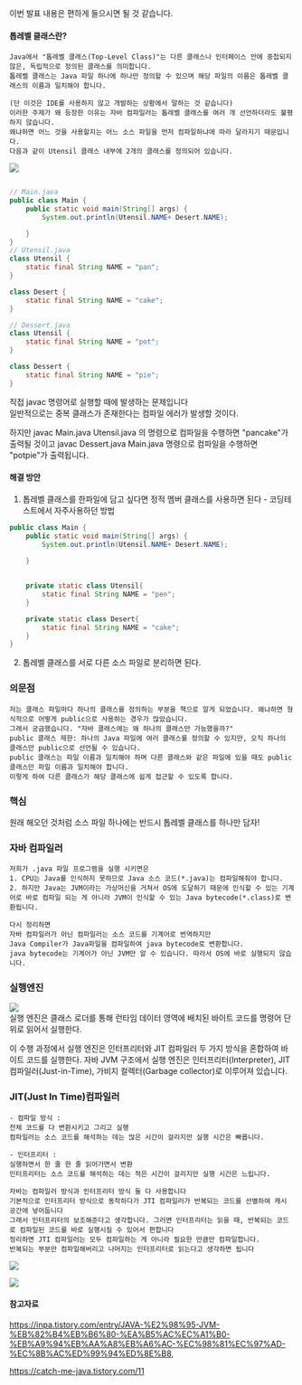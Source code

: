 이번 발표 내용은 편하게 들으시면 될 것 같습니다.

#### 톱레벨 클래스란? 
```
Java에서 "톱레벨 클래스(Top-Level Class)"는 다른 클래스나 인터페이스 안에 중첩되지 않은, 독립적으로 정의된 클래스를 의미합니다. 
톱레벨 클래스는 Java 파일 하나에 하나만 정의할 수 있으며 해당 파일의 이름은 톱레벨 클래스의 이름과 일치해야 합니다. 

(단 이것은 IDE를 사용하지 않고 개발하는 상황에서 말하는 것 같습니다) 
이러한 주제가 왜 등장한 이유는 자바 컴파일러는 톱레벨 클래스를 여러 개 선언하더라도 불평하지 않습니다. 
왜냐하면 어느 것을 사용할지는 어느 소스 파일을 먼저 컴파일하냐에 따라 달라지기 때문입니다. 
다음과 같이 Utensil 클래스 내부에 2개의 클래스를 정의되어 있습니다.
```

![](https://velog.velcdn.com/images/cwangg897/post/5f81d0da-f303-49be-b04b-49de5fe86a95/image.png)
```java

// Main.java
public class Main {
    public static void main(String[] args) {
        System.out.println(Utensil.NAME+ Desert.NAME);

    }
}
// Utensil.java
class Utensil {
    static final String NAME = "pan";
}

class Desert {
    static final String NAME = "cake";
}

// Dessert.java
class Utensil {
    static final String NAME = "pot";
}

class Dessert {
    static final String NAME = "pie";
}
```
직접 javac 명령어로 실행할 때에 발생하는 문제입니다 <br>
일반적으로는 중복 클래스가 존재한다는 컴파일 에러가 발생할 것이다. <br>

하지만 javac Main.java Utensil.java 의 명령으로 컴파일을 수행하면 "pancake"가 출력될 것이고 javac Dessert.java Main.java 명령으로 컴파일을 수행하면 "potpie"가 출력됩니다. <br>


#### 해결 방안
1. 톱레벨 클래스를 한파일에 담고 싶다면 정적 멤버 클래스를 사용하면 된다 - 코딩테스트에서 자주사용하던 방법
```java
public class Main {
    public static void main(String[] args) {
        System.out.println(Utensil.NAME+ Desert.NAME);

    }
    
    
    private static class Utensil{
        static final String NAME = "pen";
    }

    private static class Desert{
        static final String NAME = "cake";
    }
}

```
2. 톱레벨 클래스를 서로 다른 소스 파일로 분리하면 된다.


### 의문점
```
저는 클래스 파일마다 하나의 클래스를 정의하는 부분을 책으로 알게 되었습니다. 왜냐하면 형식적으로 어떻게 public으로 사용하는 경우가 많았습니다.
그래서 궁금했습니다. "자바 클래스에는 왜 하나의 클래스만 가능했을까?"
public 클래스 제한: 하나의 Java 파일에 여러 클래스를 정의할 수 있지만, 오직 하나의 클래스만 public으로 선언될 수 있습니다.
public 클래스는 파일 이름과 일치해야 하며 다른 클래스와 같은 파일에 있을 때도 public 클래스만 파일 이름과 일치해야 합니다.
이렇게 하여 다른 클래스가 해당 클래스에 쉽게 접근할 수 있도록 합니다.
```

### 핵심
원래 해오던 것처럼 소스 파일 하나에는 반드시 톱레벨 클래스를 하나만 담자!


### 자바 컴파일러
```
저희가 .java 파일 프로그램을 실행 시키면은
1. CPU는 Java를 인식하지 못하므로 Java 소스 코드(*.java)는 컴파일해줘야 합니다.
2. 하지만 Java는 JVM이라는 가상머신을 거쳐서 OS에 도달하기 때문에 인식할 수 있는 기계어로 바로 컴파일 되는 게 아니라 JVM이 인식할 수 있는 Java bytecode(*.class)로 변환됩니다.

다시 정리하면
자바 컴파일러가 아닌 컴파일러는 소스 코드를 기계어로 번역하지만
Java Compiler가 Java파일을 컴파일하여 java bytecode로 변환합니다.
java bytecode는 기계어가 아닌 JVM만 알 수 있습니다. 따라서 OS에 바로 실행되지 않습니다.
```

### 실행엔진 
![](https://velog.velcdn.com/images/cwangg897/post/1e228e15-565d-478e-a229-f9ab35b2b312/image.png) <br>
실행 엔진은 클래스 로더를 통해 런타임 데이터 영역에 배치된 바이트 코드를 명령어 단위로 읽어서 실행한다.

이 수행 과정에서 실행 엔진은 인터프리터와 JIT 컴파일러 두 가지 방식을 혼합하여 바이트 코드를 실행한다.
자바 JVM 구조에서 실행 엔진은
인터프리터(Interpreter), JIT 컴파일러(Just-in-Time), 가비지 컬렉터(Garbage collector)로 이루어져 있습니다.

### JIT(Just In Time)컴파일러 
```
- 컴파일 방식 :
전체 코드를 다 변환시키고 그리고 실행
컴파일러는 소스 코드를 해석하는 데는 많은 시간이 걸리지만 실행 시간은 빠릅니다.

- 인터프리터 :
실행하면서 한 줄 한 줄 읽어가면서 변환
인터프리터는 소스 코드를 해석하는 데는 적은 시간이 걸리지만 실행 시간은 느립니다.

자바는 컴파일러 방식과 인터프리터 방식 둘 다 사용합니다
기본적으로 인터프리터 방식으로 동작하다가 JTI 컴파일러가 반복되는 코드를 선별하여 캐시 공간에 넣어둡니다
그래서 인터프리터의 보조해준다고 생각합니다. 그러면 인터프리터는 읽을 때, 반복되는 코드로 컴파일된 코드를 바로 실행시킬 수 있어서 편합니다
정리하면 JTI 컴파일러는 모두 컴파일하는 게 아니라 필요한 만큼만 컴파일합니다.
반복되는 부분만 컴파일해버리고 나머지는 인터프리터로 읽는다고 생각하면 됩니다
```

![](https://velog.velcdn.com/images/cwangg897/post/d44a1855-9d45-445c-90be-498c7e186f8e/image.png) <br>

![](https://velog.velcdn.com/images/cwangg897/post/f013fb53-58e6-45ba-9d8a-e57824062dbe/image.png) <br>




#### 참고자료
https://inpa.tistory.com/entry/JAVA-%E2%98%95-JVM-%EB%82%B4%EB%B6%80-%EA%B5%AC%EC%A1%B0-%EB%A9%94%EB%AA%A8%EB%A6%AC-%EC%98%81%EC%97%AD-%EC%8B%AC%ED%99%94%ED%8E%B8,

https://catch-me-java.tistory.com/11
